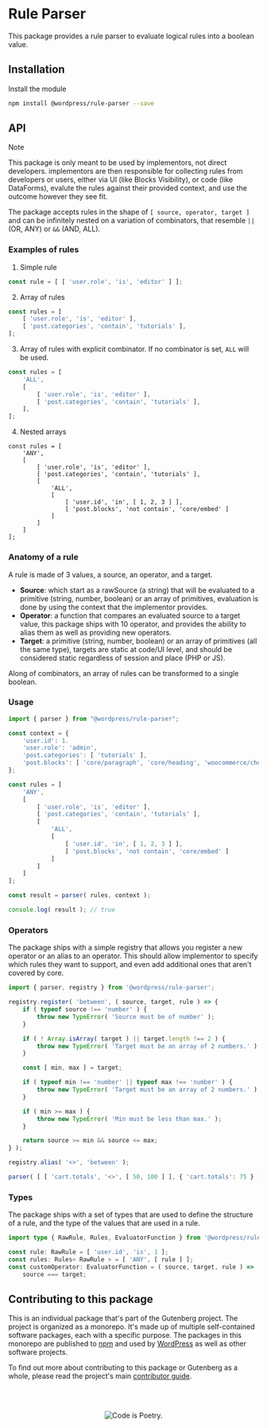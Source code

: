 # Rule Parser

This package provides a rule parser to evaluate logical rules into a boolean value.

## Installation

Install the module

```bash
npm install @wordpress/rule-parser --save
```

## API

> [!NOTE]
> This package is only meant to be used by implementors, not direct developers. implementors are then responsible for collecting rules from developers or users, either via UI (like Blocks Visibility), or code (like DataForms), evalute the rules against their provided context, and use the outcome however they see fit.

The package accepts rules in the shape of `[ source, operator, target ]` and can be infinitely nested on a variation of combinators, that resemble `||` (OR, ANY) or `&&` (AND, ALL).

### Examples of rules

1. Simple rule

```js
const rule = [ [ 'user.role', 'is', 'editor' ] ];
```

2. Array of rules

```js
const rules = [
	[ 'user.role', 'is', 'editor' ],
	[ 'post.categories', 'contain', 'tutorials' ],
];
```

3. Array of rules with explicit combinator. If no combinator is set, `ALL` will be used.

```js
const rules = [
	'ALL',
	[
		[ 'user.role', 'is', 'editor' ],
		[ 'post.categories', 'contain', 'tutorials' ],
	],
];
```

4. Nested arrays

```JS
const rules = [
    'ANY',
    [
        [ 'user.role', 'is', 'editor' ],
        [ 'post.categories', 'contain', 'tutorials' ],
        [
            'ALL',
            [
                [ 'user.id', 'in', [ 1, 2, 3 ] ],
                [ 'post.blocks', 'not contain', 'core/embed' ]
            ]
        ]
    ]
];
```

### Anatomy of a rule

A rule is made of 3 values, a source, an operator, and a target.

-   **Source**: which start as a rawSource (a string) that will be evaluated to a primitive (string, number, boolean) or an array of primitives, evaluation is done by using the context that the implementor provides.
-   **Operator**: a function that compares an evaluated source to a target value, this package ships with 10 operator, and provides the ability to alias them as well as providing new operators.
-   **Target**: a primitive (string, number, boolean) or an array of primitives (all the same type), targets are static at code/UI level, and should be considered static regardless of session and place (PHP or JS).

Along of combinators, an array of rules can be transformed to a single boolean.

### Usage

```js
import { parser } from "@wordpress/rule-parser";

const context = {
    'user.id': 1.
    'user.role': 'admin',
    'post.categories': [ 'tutorials' ],
    'post.blocks': [ 'core/paragraph', 'core/heading', 'woocommerce/checkout' ]
};

const rules = [
    'ANY',
    [
        [ 'user.role', 'is', 'editor' ],
        [ 'post.categories', 'contain', 'tutorials' ],
        [
            'ALL',
            [
                [ 'user.id', 'in', [ 1, 2, 3 ] ],
                [ 'post.blocks', 'not contain', 'core/embed' ]
            ]
        ]
    ]
];

const result = parser( rules, context );

console.log( result ); // true
```

### Operators

The package ships with a simple registry that allows you register a new operator or an alias to an operator. This should allow implementor to specify which rules they want to support, and even add additional ones that aren't covered by core.

```js
import { parser, registry } from '@wordpress/rule-parser';

registry.register( 'between', ( source, target, rule ) => {
	if ( typeof source !== 'number' ) {
		throw new TypeError( 'Source must be of number' );
	}

	if ( ! Array.isArray( target ) || target.length !== 2 ) {
		throw new TypeError( 'Target must be an array of 2 numbers.' );
	}

	const [ min, max ] = target;

	if ( typeof min !== 'number' || typeof max !== 'number' ) {
		throw new TypeError( 'Target must be an array of 2 numbers.' );
	}

	if ( min >= max ) {
		throw new TypeError( 'Min must be less than max.' );
	}

	return source >= min && source <= max;
} );

registry.alias( '<>', 'between' );

parser( [ [ 'cart.totals', '<>', [ 50, 100 ] ], { 'cart.totals': 75 } ); // true.
```

### Types

The package ships with a set of types that are used to define the structure of a rule, and the type of the values that are used in a rule.

```ts
import type { RawRule, Rules, EvaluatorFunction } from '@wordpress/rule-parser';

const rule: RawRule = [ 'user.id', 'is', 1 ];
const rules: Rules< RawRule > = [ 'ANY', [ rule ] ];
const customOperator: EvaluatorFunction = ( source, target, rule ) =>
	source === target;
```

## Contributing to this package

This is an individual package that's part of the Gutenberg project. The project is organized as a monorepo. It's made up of multiple self-contained software packages, each with a specific purpose. The packages in this monorepo are published to [npm](https://www.npmjs.com/) and used by [WordPress](https://make.wordpress.org/core/) as well as other software projects.

To find out more about contributing to this package or Gutenberg as a whole, please read the project's main [contributor guide](https://github.com/WordPress/gutenberg/tree/HEAD/CONTRIBUTING.md).

<br /><br /><p align="center"><img src="https://s.w.org/style/images/codeispoetry.png?1" alt="Code is Poetry." /></p>
